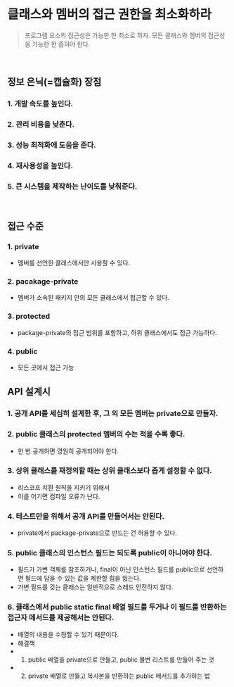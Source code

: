 # 클래스와 멤버의 접근 권한을 최소화하라
> 프로그램 요소의 접근성은 가능한 한 최소로 하자.
> 모든 클래스와 멤버의 접근성을 가능한 한 좁혀야 한다.

</br>

## 정보 은닉(=캡슐화) 장점
### 1. 개발 속도를 높인다.
### 2. 관리 비용을 낮춘다.
### 3. 성능 최적화에 도움을 준다.
### 4. 재사용성을 높인다.
### 5. 큰 시스템을 제작하는 난이도를 낮춰준다.

</br>


## 접근 수준
### 1. private
- 멤버를 선언한 클래스에서만 사용할 수 있다.
### 2. pacakage-private
- 멤버가 소속된 패키지 안의 모든 클래스에서 접근할 수 있다.
### 3. protected
- package-private의 접근 범위를 포함하고, 하위 클래스에서도 접근 가능하다.
### 4. public
- 모든 곳에서 접근 가능


## API 설계시 
### 1. 공개 API를 세심히 설계한 후, 그 외 모든 멤버는 private으로 만들자.
### 2. public 클래스의 protected 멤버의 수는 적을 수록 좋다. 
- 한 번 공개하면 영원히 공개되어야 한다. 
### 3. 상위 클래스를 재정의할 때는 상위 클래스보다 좁게 설정할 수 없다.
- 리스코프 치환 원칙을 지키기 위해서
- 이를 어기면 컴파일 오류가 난다.
### 4. 테스트만을 위해서 공개 API를 만들어서는 안된다.
- private에서 package-private으로 만드는 건 허용할 수 있다.
### 5. public 클래스의 인스턴스 필드는 되도록 public이 아니어야 한다.
- 필드가 가변 객체를 참조하거나, final이 아닌 인스턴스 필드를 public으로 선언하면 필드에 담을 수 있는 값을 제한할 힘을 잃는다. 
- 가변 필드를 갖는 클래스는 일반적으로 스레드 안전하지 않다.
### 6. 클래스에서 public static final 배열 필드를 두거나 이 필드를 반환하는 접근자 메서드를 제공해서는 안된다. 
- 배열의 내용을 수정할 수 있기 때문이다.
- 해결책
- 1. public 배열을 private으로 만들고, public 불변 리스트를 만들어 주는 것
- 2. private 배열로 만들고 복사본을 반환하는 public 메서드를 추가하는 법
